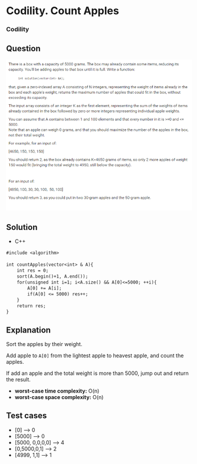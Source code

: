 # Codility. Count Apples

### Codility

## Question

![Codility. Count Apples](Images/CodilityCountApples.png)

## Solution

* C++
```
#include <algorithm>

int countApples(vector<int> & A){
    int res = 0;
    sort(A.begin()+1, A.end());
    for(unsigned int i=1; i<A.size() && A[0]<=5000; ++i){
        A[0] += A[i];
        if(A[0] <= 5000) res++;
    }
    return res;
} 
```

## Explanation

Sort the apples by their weight.

Add apple to `A[0]` from the lightest apple to heavest apple, and count the apples.

If add an apple and the total weight is more than 5000, jump out and return the result.

* **worst-case time complexity:** O(n)
* **worst-case space complexity:** O(n)

## Test cases

* [0]  --> 0
* [5000] --> 0
* [5000, 0,0,0,0] --> 4
* [0,5000,0,1]    --> 2
* [4999, 1,1] --> 1
